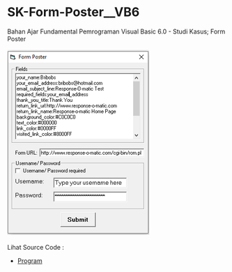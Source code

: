 # SK-Form-Poster__VB6
Bahan Ajar Fundamental Pemrograman Visual Basic 6.0 - Studi Kasus; Form Poster<br><br>
<img src="https://github.com/RizkyKhapidsyah/SK-Form-Poster__VB6/blob/main/result/001.PNG"><br><br>
Lihat Source Code : <br>
- <a href="https://github.com/RizkyKhapidsyah/SK-Form-Poster__VB6/blob/main/FrmFormPoster.frm">Program</a>
